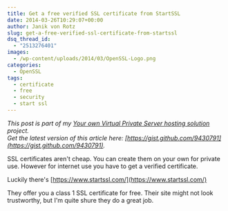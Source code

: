 ```yaml
---
title: Get a free verified SSL certificate from StartSSL
date: 2014-03-26T10:29:07+00:00
author: Janik von Rotz
slug: get-a-free-verified-ssl-certificate-from-startssl
dsq_thread_id:
  - "2513276401"
images:
  - /wp-content/uploads/2014/03/OpenSSL-Logo.png
categories:
  - OpenSSL
tags:
  - certificate
  - free
  - security
  - start ssl
---
```

*This post is part of my [Your own Virtual Private Server hosting solution](https://janikvonrotz.ch/your-own-virtual-private-server-hosting-solution/) project.*  
*Get the latest version of this article here: [https://gist.github.com/9430791](https://gist.github.com/9430791).*  

SSL certificates aren't cheap. You can create them on your own for private use. 
However for internet use you have to get a verified certificate.

Luckily there's [https://www.startssl.com/](https://www.startssl.com/)

They offer you a class 1 SSL certificate for free. Their site might not look trustworthy, but I'm quite shure they do a great job.